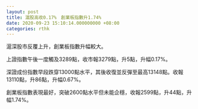```yaml
---
layout: post
title: 滬股高收0.17%　創業板指數升1.74%
date: 2020-09-23 15:10:14.000000000 +08:00
categories: rthk
---
```


滬深股市反覆上升，創業板指數升幅較大。

上證指數午後一度觸及3289點，收市報3279點，升5點，升幅0.17%。

深證成份指數早段跌穿13000點水平，其後收復並反彈至最高13148點。收報13110點，升86點，升幅0.67%。

創業板指數表現最好，突破2600點水平但未能企穩，收報2599點，升44點，升幅1.74%。
